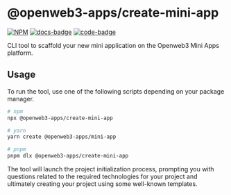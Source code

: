 # @openweb3-apps/create-mini-app

[code-badge]: https://img.shields.io/badge/source-black?logo=github

[docs-badge]: https://img.shields.io/badge/documentation-blue?logo=gitbook&logoColor=white

[code-link]: https://github.com/openweb3-io/miniapps/tree/master/packages/create-mini-app

[docs-link]: https://docs.openweb3-mini-apps.com/packages/openweb3-apps-create-mini-app

[npm-link]: https://npmjs.com/package/@openweb3-apps/create-mini-app

[npm-badge]: https://img.shields.io/npm/v/@openweb3-apps/create-mini-app?logo=npm

[![NPM][npm-badge]][npm-link]
[![docs-badge]][docs-link]
[![code-badge]][code-link]

CLI tool to scaffold your new mini application on the Openweb3 Mini Apps platform.

## Usage

To run the tool, use one of the following scripts depending on your package manager.

```bash
# npm
npx @openweb3-apps/create-mini-app

# yarn
yarn create @openweb3-apps/mini-app

# pnpm
pnpm dlx @openweb3-apps/create-mini-app
```

The tool will launch the project initialization process, prompting you with questions related to the
required technologies for your project and ultimately creating your project using some well-known
templates.